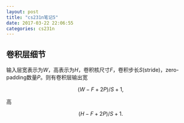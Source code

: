 ```yaml
---
layout: post
title: "cs231n笔记5"
date: 2017-03-22 22:06:55
categories: cs231n
---
```

## 卷积层细节
输入层宽表示为$W$，高表示为$H$，卷积核尺寸$F$，卷积步长$S$(stride)，zero-padding数量$P$。则有卷积层输出宽

$$
(W-F+2P)/S+1,
$$

高

$$
(H-F+2P)/S+1.
$$


